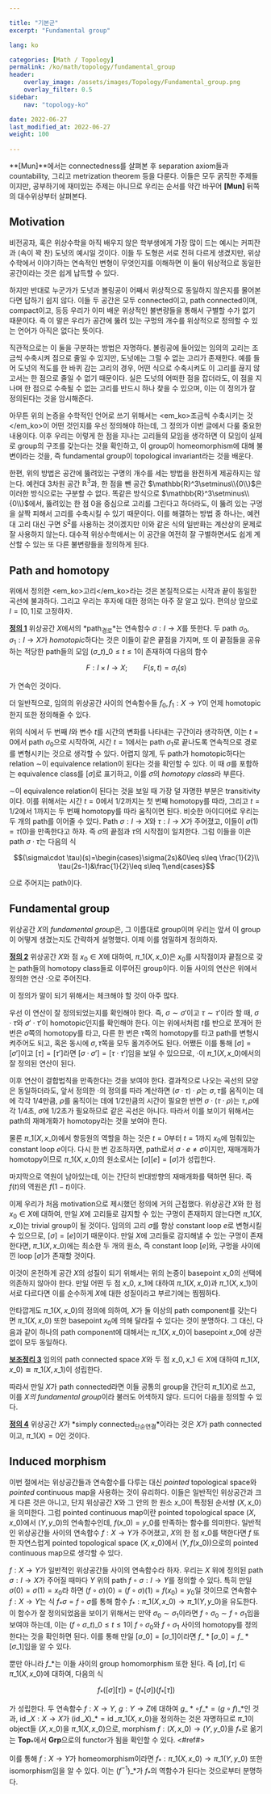 ```yaml
---

title: "기본군"
excerpt: "Fundamental group"

lang: ko

categories: [Math / Topology]
permalink: /ko/math/topology/fundamental_group
header:
    overlay_image: /assets/images/Topology/Fundamental_group.png
    overlay_filter: 0.5
sidebar: 
    nav: "topology-ko"

date: 2022-06-27
last_modified_at: 2022-06-27
weight: 100
    
---
```


**[Mun]**에서는 connectedness를 살펴본 후 separation axiom들과 countability, 그리고 metrization theorem 등을 다룬다. 이들은 모두 굵직한 주제들이지만, 공부하기에 재미있는 주제는 아니므로 우리는 순서를 약간 바꾸어 **[Mun]** 뒤쪽의 대수위상부터 살펴본다.

## Motivation

비전공자, 혹은 위상수학을 아직 배우지 않은 학부생에게 가장 많이 드는 예시는 커피잔과 (속이 꽉 찬) 도넛의 예시일 것이다. 이들 두 도형은 서로 전혀 다르게 생겼지만, 위상수학에서 이야기하는 연속적인 변형이 무엇인지를 이해하면 이 둘이 위상적으로 동일한 공간이라는 것은 쉽게 납득할 수 있다.

하지만 반대로 누군가가 도넛과 볼링공이 어째서 위상적으로 동일하지 않은지를 물어본다면 답하기 쉽지 않다. 이들 두 공간은 모두 connected이고, path connected이며, compact이고, 등등 우리가 이미 배운 위상적인 불변량들을 통해서 구별할 수가 없기 때문이다. 즉 이 말은 우리가 공간에 뚫려 있는 구멍의 개수를 위상적으로 정의할 수 있는 언어가 아직은 없다는 뜻이다. 

직관적으로는 이 둘을 구분하는 방법은 자명하다. 볼링공에 들어있는 임의의 고리는 조금씩 수축시켜 점으로 줄일 수 있지만, 도넛에는 그럴 수 없는 고리가 존재한다. 예를 들어 도넛의 적도를 한 바퀴 감는 고리의 경우, 어떤 식으로 수축시켜도 이 고리를 끊지 않고서는 한 점으로 줄일 수 없기 때문이다. 실은 도넛의 어떠한 점을 잡더라도, 이 점을 지나며 한 점으로 수축될 수 없는 고리를 반드시 하나 찾을 수 있으며, 이는 이 정의가 잘 정의된다는 것을 암시해준다.

아무튼 위의 논증을 수학적인 언어로 쓰기 위해서는 <em_ko>조금씩 수축시키는 것</em_ko>이 어떤 것인지를 우선 정의해야 하는데, 그 정의가 이번 글에서 다룰 중요한 내용이다. 이후 우리는 이렇게 한 점을 지나는 고리들의 모임을 생각하면 이 모임이 실제로 group의 구조를 갖는다는 것을 확인하고, 이 group이 homeomorphism에 대해 불변이라는 것을, 즉 fundamental group이 topological invariant라는 것을 배운다.

한편, 위의 방법은 공간에 뚫려있는 구명의 개수를 세는 방법을 완전하게 제공하지는 않는다. 예컨대 3차원 공간 $\mathbb{R}^3$과, 한 점을 뺀 공간 $\mathbb{R}^3\setminus\\{0\\}$은 이러한 방식으로는 구분할 수 없다. 똑같은 방식으로 $\mathbb{R}^3\setminus\\{0\\}$에서, 뚫려있는 한 점 $0$을 중심으로 고리를 그린다고 하더라도, 이 뚫려 있는 구멍을 살짝 피해서 고리를 수축시킬 수 있기 때문이다. 이를 해결하는 방법 중 하나는, 예컨대 고리 대신 구면 $S^2$를 사용하는 것이겠지만 이와 같은 식의 일반화는 계산상의 문제로 잘 사용하지 않는다. 대수적 위상수학에서는 이 공간을 여전히 잘 구별하면서도 쉽게 계산할 수 있는 또 다른 불변량들을 정의하게 된다.

## Path and homotopy

위에서 정의한 <em_ko>고리</em_ko>라는 것은 본질적으로는 시작과 끝이 동일한 곡선에 불과하다. 그리고 우리는 후자에 대한 정의는 아주 잘 알고 있다. 편의상 앞으로 $I=[0,1]$로 고정하자.

<div class="definition" markdown="1">

<ins id="df1">**정의 1**</ins> 위상공간 $X$에서의 *path<sub>경로</sub>*는 연속함수 $\sigma:I\rightarrow X$를 뜻한다. 두 path $\sigma_0,\sigma_1:I\rightarrow X$가 *homotopic*하다는 것은 이들이 같은 끝점을 가지며, 또 이 끝점들을 공유하는 적당한 path들의 모임 $(\sigma\_t)\_{0\leq t\leq 1}$이 존재하여 다음의 함수

$$F:I\times I\rightarrow X;\qquad F(s,t)=\sigma_t(s)$$

가 연속인 것이다.

</div>

더 일반적으로, 임의의 위상공간 사이의 연속함수들 $f_0,f_1:X\rightarrow Y$이 언제 homotopic한지 또한 정의해줄 수 있다.

위의 식에서 두 번째 $I$와 변수 $t$를 시간의 변화를 나타내는 구간이라 생각하면, 이는 $t=0$에서 path $\sigma_0$으로 시작하여, 시간 $t=1$에서는 path $\sigma_1$로 끝나도록 연속적으로 경로를 변형시키는 것으로 생각할 수 있다. 어렵지 않게, 두 path가 homotopic하다는 relation $\sim$이 equivalence relation이 된다는 것을 확인할 수 있다. 이 때 $\sigma$를 포함하는 equivalence class를 $[\sigma]$로 표기하고, 이를 $\sigma$의 *homotopy class*라 부른다.

$\sim$이 equivalence relation이 된다는 것을 보일 때 가장 덜 자명한 부분은 transitivity이다. 이를 위해서는 시간 $t=0$에서 $1/2$까지는 첫 번째 homotopy를 따라, 그리고 $t=1/2$에서 $1$까지는 두 번째 homotopy를 따라 움직이면 된다. 비슷한 아이디어로 우리는 두 개의 path를 이어줄 수 있다. Path $\sigma:I\rightarrow X$와 $\tau:I\rightarrow X$가 주어졌고, 이들이 $\sigma(1)=\tau(0)$을 만족한다고 하자. 즉 $\sigma$의 끝점과 $\tau$의 시작점이 일치한다. 그럼 이들을 이은 path $\sigma\cdot \tau$는 다음의 식

$$(\sigma\cdot \tau)(s)=\begin{cases}\sigma(2s)&0\leq s\leq \frac{1}{2}\\ \tau(2s-1)&\frac{1}{2}\leq s\leq 1\end{cases}$$

으로 주어지는 path이다. 

## Fundamental group

위상공간 $X$의 *fundamental group*은, 그 이름대로 group이며 우리는 앞서 이 group이 어떻게 생겼는지도 간략하게 설명했다. 이제 이를 엄밀하게 정의하자.

<div class="definition" markdown="1">

<ins id="df2">**정의 2**</ins> 위상공간 $X$와 점 $x_0\in X$에 대하여, $\pi\_1(X,x\_0)$은 $x_0$를 시작점이자 끝점으로 갖는 path들의 homotopy class들로 이루어진 group이다. 이들 사이의 연산은 위에서 정의한 연산 $\cdot$으로 주어진다.

</div>

이 정의가 말이 되기 위해서는 체크해야 할 것이 아주 많다. 

우선 이 연산이 잘 정의되었는지를 확인해야 한다. 즉, $\sigma\sim \sigma'$이고 $\tau\sim \tau'$이라 할 때, $\sigma\cdot \tau$와 $\sigma'\cdot \tau'$이 homotopic인지를 확인해야 한다. 이는 위에서처럼 $t$를 반으로 쪼개어 한 번은 $\sigma$쪽의 homotopy를 타고, 다른 한 번은 $\tau$쪽의 homotopy를 타고 path를 변형시켜주어도 되고, 혹은 동시에 $\sigma,\tau$쪽을 모두 옮겨주어도 된다. 어쨌든 이를 통해 $[\sigma]=[\sigma']$이고 $[\tau]=[\tau']$라면 $[\sigma\cdot\sigma']=[\tau\cdot\tau']$임을 보일 수 있으므로, $\cdot$이 $\pi\_1(X,x\_0)$에서의 잘 정의된 연산이 된다.

이후 연산이 결합법칙을 만족한다는 것을 보여야 한다. 결과적으로 나오는 곡선의 모양은 동일하더라도, 앞서 정의한 $\cdot$의 정의를 따라 계산하면 $(\sigma\cdot \tau)\cdot \rho$는 $\sigma,\tau$를 움직이는 데에 각각 $1/4$만큼, $\rho$를 움직이는 데에 $1/2$만큼의 시간이 필요한 반면 $\sigma\cdot(\tau\cdot \rho)$는 $\tau,\rho$에 각 $1/4$초, $\sigma$에 $1/2$초가 필요하므로 같은 곡선은 아니다. 따라서 이를 보이기 위해서는 path의 재매개화가 homotopy라는 것을 보여야 한다.

물론 $\pi\_1(X,x\_0)$에서 항등원의 역할을 하는 것은 $t=0$부터 $t=1$까지 $x_0$에 멈춰있는 constant loop $e$이다. 다시 한 번 강조하자면, path로서 $\sigma\cdot e\neq \sigma$이지만, 재매개화가 homotopy이므로 $\pi\_1(X,x\_0)$의 원소로서는 $[\sigma][e]=[\sigma]$가 성립한다.

마지막으로 역원이 남아있는데, 이는 간단히 반대방향의 재매개화를 택하면 된다. 즉 $f(t)$의 역원은 $f(1-t)$이다.

이제 우리가 처음 motivation으로 제시했던 정의에 거의 근접했다. 위상공간 $X$와 한 점 $x_0\in X$에 대하여, 만일 $X$에 고리들로 감지할 수 있는 구멍이 존재하지 않는다면 $\pi\_1(X,x\_0)$는 trivial group이 될 것이다. 임의의 고리 $\sigma$를 항상 constant loop $e$로 변형시킬 수 있으므로, $[\sigma]=[e]$이기 때문이다. 만일 $X$에 고리들로 감지해낼 수 있는 구멍이 존재한다면, $\pi\_1(X,x\_0)$에는 최소한 두 개의 원소, 즉 constant loop $[e]$와, 구멍을 사이에 낀 loop $[\sigma]$가 존재할 것이다.

이것이 온전하게 공간 $X$의 성질이 되기 위해서는 위의 논증이 basepoint $x\_0$의 선택에 의존하지 않아야 한다. 만일 어떤 두 점 $x\_0$, $x\_1$에 대하여 $\pi\_1(X, x\_0)$과 $\pi\_1(X, x\_1)$이 서로 다르다면 이를 순수하게 $X$에 대한 성질이라고 부르기에는 찜찜하다.

안타깝게도 $\pi\_1(X,x\_0)$의 정의에 의하여, $X$가 둘 이상의 path component를 갖는다면 $\pi\_1(X,x\_0)$ 또한 basepoint $x_0$에 의해 달라질 수 있다는 것이 분명하다. 그 대신, 다음과 같이 하나의 path component에 대해서는 $\pi\_1(X,x\_0)$이 basepoint $x\_0$에 상관 없이 모두 동일하다.

<div class="proposition" markdown="1">

<ins id="lem3">**보조정리 3**</ins> 임의의 path connected space $X$와 두 점 $x\_0,x\_1\in X$에 대하여 $\pi\_1(X,x\_0)\cong\pi\_1(X,x\_1)$이 성립한다.

</div>

따라서 만일 $X$가 path connected라면 이들 공통의 group을 간단히 $\pi\_1(X)$로 쓰고, 이를 *$X$의 fundamental group*이라 불러도 어색하지 않다. 드디어 다음을 정의할 수 있다.

<div class="definition" markdown="1">

<ins id="df4">**정의 4**</ins> 위상공간 $X$가 *simply connected<sub>단순연결</sub>*이라는 것은 $X$가 path connected이고, $\pi\_1(X)=0$인 것이다.

</div>

## Induced morphism

이번 절에서는 위상공간들과 연속함수를 다루는 대신 *pointed* topological space와 *pointed* continuous map을 사용하는 것이 유리하다. 이들은 일반적인 위상공간과 크게 다른 것은 아니고, 단지 위상공간 $X$와 그 안의 한 원소 $x\_0$이 특정된 순서쌍 $(X,x\_0)$을 의미한다. 그럼 pointed continuous map이란 pointed topological space $(X,x\_0)$에서 $(Y,y\_0)$의 연속함수인데, $f(x\_0)=y\_0$를 만족하는 함수를 의미한다. 일반적인 위상공간들 사이의 연속함수 $f:X\rightarrow Y$가 주어졌고, $X$의 한 점 $x\_0$를 택한다면 $f$ 또한 자연스럽게 pointed topological space $(X,x\_0)$에서 $(Y, f(x\_0))$으로의 pointed continuous map으로 생각할 수 있다.

$f:X\rightarrow Y$가 일반적인 위상공간들 사이의 연속함수라 하자. 우리는 $X$ 위에 정의된 path $\sigma:I\rightarrow X$가 주어질 때마다 $Y$ 위의 path $f\circ\sigma:I\rightarrow Y$를 정의할 수 있다. 특히 만일 $\sigma(0)=\sigma(1)=x_0$라 하면 $(f\circ\sigma)(0)=(f\circ\sigma)(1)=f(x_0)=y_0$일 것이므로 연속함수 $f:X\rightarrow Y$는 식 $f_\ast\sigma=f\circ\sigma$를 통해 함수 $f_\ast:\pi\_1(X,x\_0)\rightarrow\pi\_1(Y,y\_0)$을 유도한다. 이 함수가 잘 정의되었음을 보이기 위해서는 만약 $\sigma_0\sim\sigma_1$이라면 $f\circ\sigma_0\sim f\circ\sigma_1$임을 보여야 하는데, 이는 $(f\circ\sigma\_t)\_{0\leq t\leq 1}$이 $f\circ\sigma_0$와 $f\circ\sigma_1$ 사이의 homotopy를 정의한다는 것을 확인하면 된다. 이를 통해 만일 $[\sigma\_0]=[\sigma\_1]$이라면 $f\_\ast[\sigma\_0]=f\_\ast[\sigma\_1]$임을 알 수 있다.

뿐만 아니라 $f\_\ast$는 이들 사이의 group homomorphism 또한 된다. 즉 $[\sigma],[\tau]\in\pi\_1(X,x\_0)$에 대하여, 다음의 식

$$f_\ast([\sigma][\tau])=(f_\ast[\sigma])(f_\ast[\tau])$$

가 성립한다. 두 연속함수 $f:X\rightarrow Y$, $g:Y\rightarrow Z$에 대하여 $g\_\ast\circ f\_\ast=(g\circ f)\_\ast$인 것과, $\operatorname{id}\_X:X\rightarrow X$가 $(\operatorname{id}\_X)\_\ast=\operatorname{id}\_{\pi\_1(X,x\_0)}$을 정의하는 것은 자명하므로 $\pi\_1$이 object들 $(X,x\_0)$을 $\pi\_1(X,x\_0)$으로, morphism $f:(X,x\_0)\rightarrow (Y,y\_0)$을 $f_\ast$로 옮기는 $\mathbf{Top}_\ast$에서 $\mathbf{Grp}$으로의 functor가 됨을 확인할 수 있다. <#ref#>

이를 통해 $f:X\rightarrow Y$가 homeomorphism이라면 $f_\ast:\pi\_1(X,x\_0)\rightarrow \pi\_1(Y,y\_0)$ 또한 isomorphism임을 알 수 있다. 이는 $(f^{-1})\_\ast$가 $f_\ast$의 역함수가 된다는 것으로부터 분명하다.